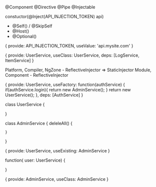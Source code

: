 @Component
@Directive
@Pipe
@Injectable


constuctor(@Inject(API_INJECTION_TOKEN) api)
- @Self() / @SkipSelf
- @Host()
- @Optional()



{ provide: API_INJECTION_TOKEN,
  useValue: 'api.mysite.com'
}



{ provide: UserService,
  useClass: UserService,
  deps: [LogService, ItemService]
  }

Platform, Compiler, NgZone - ReflectiveInjector => StaticInjector
Module, Component - ReflectiveInjector


{ provide: UserService,
  useFactory: function(authService) {
      if(authService.login){
        return new AdminService();
      }
      return new UserService();
  },
  deps: [AuthService]
  }



class UserService {

}

class AdminService {
    deleleAll() {

    }
}


{ 
  provide: UserService,
  useExisting: AdminService
}

function( user:  UserService) {

}


{ 
  provide: AdminService,
  useClass: AdminService
}